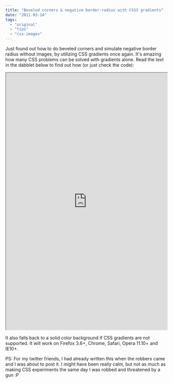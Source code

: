```yaml
---
title: "Beveled corners & negative border-radius with CSS3 gradients"
date: "2011-03-14"
tags:
  - "original"
  - "tips"
  - "css-images"
---
```


Just found out how to do beveled corners and simulate negative border radius without images, by utilizing CSS gradients once again. It's amazing how many CSS problems can be solved with gradients alone. Read the text in the dabblet below to find out how (or just check the code):

<iframe style="width: 100%; height: 800px" src="https://dabblet.com/gist/10168919"></iframe>

It also falls back to a solid color background if CSS gradients are not supported. It will work on Firefox 3.6+, Chrome, Safari, Opera 11.10+ and IE10+.

PS: For my twitter friends, I had already written this when the robbers came and I was about to post it. I might have been really calm, but not as much as making CSS experiments the same day I was robbed and threatened by a gun :P
